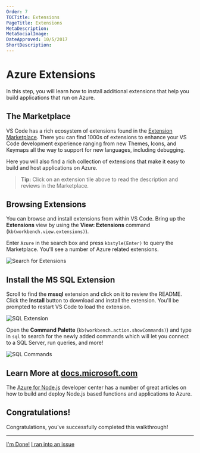 ```yaml
---
Order: 7
TOCTitle: Extensions
PageTitle: Extensions
MetaDescription:
MetaSocialImage:
DateApproved: 10/5/2017
ShortDescription:
---
```

# Azure Extensions

In this step, you will learn how to install additional extensions that help you build applications that run on Azure.

## The Marketplace

VS Code has a rich ecosystem of extensions found in the [Extension Marketplace](https://marketplace.visualstudio.com/vscode). There you can find 1000s of extensions to enhance your VS Code development experience ranging from new Themes, Icons, and Keymaps all the way to support for new languages, including debugging.

Here you will also find a rich collection of extensions that make it easy to build and host applications on Azure.

<div class="marketplace-extensions-azure-curated"></div>

> **Tip:** Click on an extension tile above to read the description and reviews in the Marketplace.

## Browsing Extensions

You can browse and install extensions from within VS Code. Bring up the **Extensions** view by using the **View: Extensions** command (`kb(workbench.view.extensions)`).

Enter `Azure` in the search box and press `kbstyle(Enter)` to query the Marketplace. You'll see a number of Azure related extensions.

![Search for Extensions](nodejs-deployment_searchforextension.png)

## Install the MS SQL Extension

Scroll to find the **mssql** extension and click on it to review the README. Click the **Install** button to download and install the extension. You'll be prompted to restart VS Code to load the extension.

![SQL Extension](nodejs-deployment_sqlextension.png)

Open the **Command Palette** (`kb(workbench.action.showCommands)`) and type in `sql` to search for the newly added commands which will let you connect to a SQL Server, run queries, and more!

![SQL Commands](nodejs-deployment_sqlcommands.png)

## Learn More at [docs.microsoft.com](https://docs.microsoft.com)

The [Azure for Node.js](https://docs.microsoft.com/en-us/nodejs/azure/?view=azure-node-2.0.0) developer center has a number of great articles on how to build and deploy Node.js based functions and applications to Azure.

## Congratulations!

Congratulations, you've successfully completed this walkthrough!

----

<a class="tutorial-next-btn" href="/docs">I'm Done!</a> <a class="tutorial-feedback-btn" onclick="reportIssue('node-deployment', 'extensions')" href="javascript:void(0)">I ran into an issue</a>